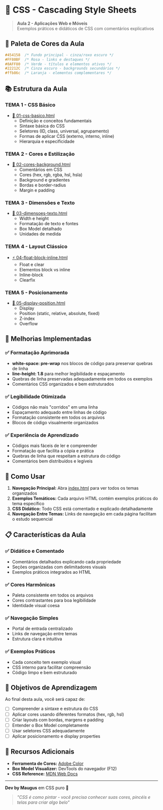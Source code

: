 # 🎨 CSS - Cascading Style Sheets

> **Aula 2 - Aplicações Web e Móveis**  
> Exemplos práticos e didáticos de CSS com comentários explicativos

## 🌈 Paleta de Cores da Aula

```css
#454158  /* Fundo principal - cinza/roxo escuro */
#FF80BF  /* Rosa - links e destaques */
#8AFF80  /* Verde - títulos e elementos ativos */
#22212C  /* Cinza escuro - backgrounds secundários */
#ffb86c  /* Laranja - elementos complementares */
```

## 📚 Estrutura da Aula

### **TEMA 1 - CSS Básico**
- [🎯 01-css-basico.html](01-css-basico.html)
  - Definição e conceitos fundamentais
  - Sintaxe básica do CSS
  - Seletores (ID, class, universal, agrupamento)
  - Formas de aplicar CSS (externo, interno, inline)
  - Hierarquia e especificidade

### **TEMA 2 - Cores e Estilização**
- [🌈 02-cores-background.html](02-cores-background.html)
  - Comentários em CSS
  - Cores (hex, rgb, rgba, hsl, hsla)
  - Background e gradientes
  - Bordas e border-radius
  - Margin e padding

### **TEMA 3 - Dimensões e Texto**
- [📐 03-dimensoes-texto.html](03-dimensoes-texto.html)
  - Width e height
  - Formatação de texto e fontes
  - Box Model detalhado
  - Unidades de medida

### **TEMA 4 - Layout Clássico**
- [⚡ 04-float-block-inline.html](04-float-block-inline.html)
  - Float e clear
  - Elementos block vs inline
  - Inline-block
  - Clearfix

### **TEMA 5 - Posicionamento**
- [🎪 05-display-position.html](05-display-position.html)
  - Display
  - Position (static, relative, absolute, fixed)
  - Z-index
  - Overflow

## 🚀 Melhorias Implementadas

### ✅ **Formatação Aprimorada**
- **white-space: pre-wrap** nos blocos de código para preservar quebras de linha
- **line-height: 1.8** para melhor legibilidade e espaçamento
- Quebras de linha preservadas adequadamente em todos os exemplos
- Comentários CSS organizados e bem estruturados

### ✅ **Legibilidade Otimizada**
- Códigos não mais "corridos" em uma linha
- Espaçamento adequado entre linhas de código
- Formatação consistente em todos os arquivos
- Blocos de código visualmente organizados

### ✅ **Experiência de Aprendizado**
- Códigos mais fáceis de ler e compreender
- Formatação que facilita a cópia e prática
- Quebras de linha que respeitam a estrutura do código
- Comentários bem distribuídos e legíveis

## 🚀 Como Usar

1. **Navegação Principal:** Abra [index.html](index.html) para ver todos os temas organizados
2. **Exemplos Temáticos:** Cada arquivo HTML contém exemplos práticos do tema específico
3. **CSS Didático:** Todo CSS está comentado e explicado detalhadamente
4. **Navegação Entre Temas:** Links de navegação em cada página facilitam o estudo sequencial

## 📋 Características da Aula

### ✅ **Didático e Comentado**
- Comentários detalhados explicando cada propriedade
- Seções organizadas com delimitadores visuais
- Exemplos práticos integrados ao HTML

### ✅ **Cores Harmônicas**
- Paleta consistente em todos os arquivos
- Cores contrastantes para boa legibilidade
- Identidade visual coesa

### ✅ **Navegação Simples**
- Portal de entrada centralizado
- Links de navegação entre temas
- Estrutura clara e intuitiva

### ✅ **Exemplos Práticos**
- Cada conceito tem exemplo visual
- CSS interno para facilitar compreensão
- Código limpo e bem estruturado

## 🎯 Objetivos de Aprendizagem

Ao final desta aula, você será capaz de:

- [ ] Compreender a sintaxe e estrutura do CSS
- [ ] Aplicar cores usando diferentes formatos (hex, rgb, hsl)
- [ ] Criar layouts com bordas, margens e padding
- [ ] Entender o Box Model completamente
- [ ] Usar seletores CSS adequadamente
- [ ] Aplicar posicionamento e display properties

## 🔧 Recursos Adicionais

- **Ferramenta de Cores:** [Adobe Color](https://color.adobe.com/)
- **Box Model Visualizer:** DevTools do navegador (F12)
- **CSS Reference:** [MDN Web Docs](https://developer.mozilla.org/en-US/docs/Web/CSS)

---

**Dev by Maugus** em CSS puro 🎨

> *"CSS é como pintar - você precisa conhecer suas cores, pincéis e telas para criar algo belo"* 